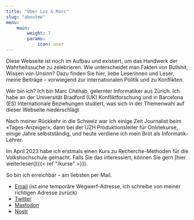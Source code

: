 ```yaml
---
title: "Über Luz & Marc"
slug: "aboutme"
menu:
    main:
        weight: 7
        params: 
            icon: user
---
```


Diese Webseite ist noch im Aufbau und existiert, um das Handwerk der Wahrheitssuche zu zelebrieren. Wie unterscheidet man Fakten von Bullshit, Wissen von Unsinn? Dazu finden Sie hier, liebe Leserinnen und Leser, meine Beiträge – vorwiegend zur internationalen Politik und zu Konflikten.

Wer bin ich? Ich bin Marc Chéhab, gelernter Informatiker aus Zürich. Ich habe an der Universität Bradford (UK) Konfliktforschung und in Barcelona (ES) Internationale Beziehungen studiert, was sich in der Themenwahl auf dieser Webseite niederschlägt

Nach meiner Rückkehr in die Schweiz war ich einige Zeit Journalist beim «Tages-Anzeiger», dann bei der UZH Produktionsleiter für Onlinekurse, einige Jahre selbstständig, und heute verdiene ich mein Brot als Informatik-Lehrer. 

Im April 2023 habe ich erstmals einen Kurs zu Recherche-Methoden für die Volkshochschule gemacht. Falls Sie das interessiert, können Sie gern [hier weiterlesen]({{< ref "/kurse" >}}).

So bin ich erreichbar – am liebsten per Mail.
* [Email](mailto:unveiled8584@proton.me) (ist eine temporäre Wegwerf-Adresse, ich schreibe von meiner richtigen Adresse zurück)
* [Twitter](https://www.twitter.com/marcchehab/)
* [Mastodon](https://infosec.exchange/@marcchehab)
* [Nostr](https://iris.to/npub1ql5rx6pqga5xa9a90edml8hv0w5utxmt5nqz3nr8hruxe9v8hhkqvgjxck)
